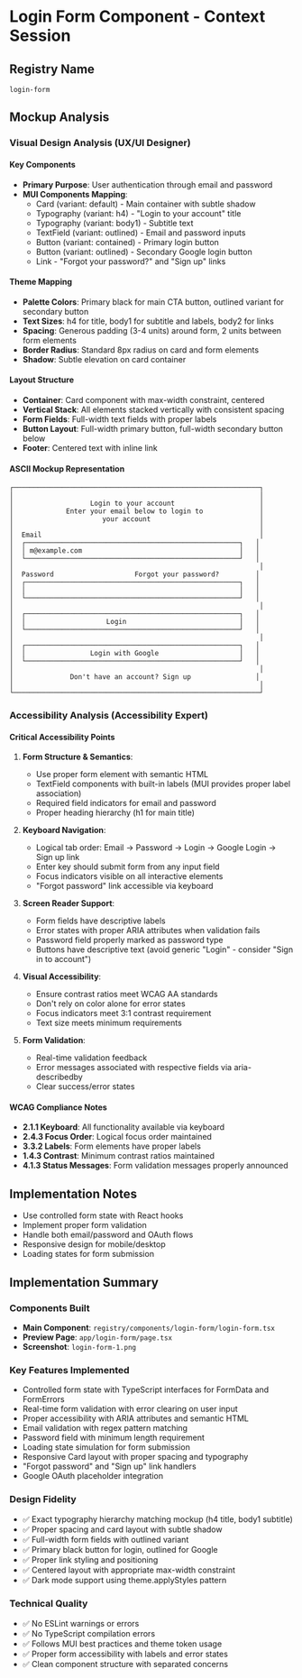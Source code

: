 # Login Form Component - Context Session

## Registry Name
`login-form`

## Mockup Analysis

### Visual Design Analysis (UX/UI Designer)

#### Key Components
- **Primary Purpose**: User authentication through email and password
- **MUI Components Mapping**:
  - Card (variant: default) - Main container with subtle shadow
  - Typography (variant: h4) - "Login to your account" title
  - Typography (variant: body1) - Subtitle text
  - TextField (variant: outlined) - Email and password inputs
  - Button (variant: contained) - Primary login button
  - Button (variant: outlined) - Secondary Google login button
  - Link - "Forgot your password?" and "Sign up" links

#### Theme Mapping
- **Palette Colors**: Primary black for main CTA button, outlined variant for secondary button
- **Text Sizes**: h4 for title, body1 for subtitle and labels, body2 for links
- **Spacing**: Generous padding (3-4 units) around form, 2 units between form elements
- **Border Radius**: Standard 8px radius on card and form elements
- **Shadow**: Subtle elevation on card container

#### Layout Structure
- **Container**: Card component with max-width constraint, centered
- **Vertical Stack**: All elements stacked vertically with consistent spacing
- **Form Fields**: Full-width text fields with proper labels
- **Button Layout**: Full-width primary button, full-width secondary button below
- **Footer**: Centered text with inline link

#### ASCII Mockup Representation
```
┌─────────────────────────────────────────────────────────────┐
│                                                             │
│                   Login to your account                     │
│             Enter your email below to login to              │
│                      your account                           │
│                                                             │
│  Email                                                      │
│  ┌─────────────────────────────────────────────────────┐   │
│  │ m@example.com                                       │   │
│  └─────────────────────────────────────────────────────┘   │
│                                                             │
│  Password                    Forgot your password?         │
│  ┌─────────────────────────────────────────────────────┐   │
│  │                                                     │   │
│  └─────────────────────────────────────────────────────┘   │
│                                                             │
│  ┌─────────────────────────────────────────────────────┐   │
│  │                    Login                            │   │
│  └─────────────────────────────────────────────────────┘   │
│                                                             │
│  ┌─────────────────────────────────────────────────────┐   │
│  │                Login with Google                    │   │
│  └─────────────────────────────────────────────────────┘   │
│                                                             │
│              Don't have an account? Sign up                │
│                                                             │
└─────────────────────────────────────────────────────────────┘
```

### Accessibility Analysis (Accessibility Expert)

#### Critical Accessibility Points

1. **Form Structure & Semantics**:
   - Use proper form element with semantic HTML
   - TextField components with built-in labels (MUI provides proper label association)
   - Required field indicators for email and password
   - Proper heading hierarchy (h1 for main title)

2. **Keyboard Navigation**:
   - Logical tab order: Email → Password → Login → Google Login → Sign up link
   - Enter key should submit form from any input field
   - Focus indicators visible on all interactive elements
   - "Forgot password" link accessible via keyboard

3. **Screen Reader Support**:
   - Form fields have descriptive labels
   - Error states with proper ARIA attributes when validation fails
   - Password field properly marked as password type
   - Buttons have descriptive text (avoid generic "Login" - consider "Sign in to account")

4. **Visual Accessibility**:
   - Ensure contrast ratios meet WCAG AA standards
   - Don't rely on color alone for error states
   - Focus indicators meet 3:1 contrast requirement
   - Text size meets minimum requirements

5. **Form Validation**:
   - Real-time validation feedback
   - Error messages associated with respective fields via aria-describedby
   - Clear success/error states

#### WCAG Compliance Notes
- **2.1.1 Keyboard**: All functionality available via keyboard
- **2.4.3 Focus Order**: Logical focus order maintained
- **3.3.2 Labels**: Form elements have proper labels
- **1.4.3 Contrast**: Minimum contrast ratios maintained
- **4.1.3 Status Messages**: Form validation messages properly announced

## Implementation Notes
- Use controlled form state with React hooks
- Implement proper form validation
- Handle both email/password and OAuth flows
- Responsive design for mobile/desktop
- Loading states for form submission

## Implementation Summary

### Components Built
- **Main Component**: `registry/components/login-form/login-form.tsx`
- **Preview Page**: `app/login-form/page.tsx`
- **Screenshot**: `login-form-1.png`

### Key Features Implemented
- Controlled form state with TypeScript interfaces for FormData and FormErrors
- Real-time form validation with error clearing on user input
- Proper accessibility with ARIA attributes and semantic HTML
- Email validation with regex pattern matching
- Password field with minimum length requirement
- Loading state simulation for form submission
- Responsive Card layout with proper spacing and typography
- "Forgot password" and "Sign up" link handlers
- Google OAuth placeholder integration

### Design Fidelity
- ✅ Exact typography hierarchy matching mockup (h4 title, body1 subtitle)
- ✅ Proper spacing and card layout with subtle shadow
- ✅ Full-width form fields with outlined variant
- ✅ Primary black button for login, outlined for Google
- ✅ Proper link styling and positioning
- ✅ Centered layout with appropriate max-width constraint
- ✅ Dark mode support using theme.applyStyles pattern

### Technical Quality
- ✅ No ESLint warnings or errors
- ✅ No TypeScript compilation errors
- ✅ Follows MUI best practices and theme token usage
- ✅ Proper form accessibility with labels and error states
- ✅ Clean component structure with separated concerns